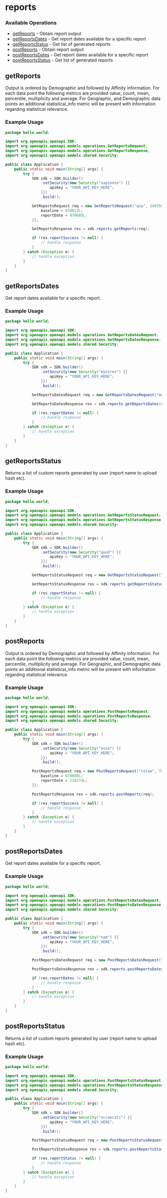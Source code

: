 # reports

### Available Operations

* [getReports](#getreports) - Obtain report output
* [getReportsDates](#getreportsdates) - Get report dates available for a specific report
* [getReportsStatus](#getreportsstatus) - Get list of generated reports
* [postReports](#postreports) - Obtain report output
* [postReportsDates](#postreportsdates) - Get report dates available for a specific report
* [postReportsStatus](#postreportsstatus) - Get list of generated reports

## getReports

Output is ordered by Demographic and followed by Affinity information. For each data point the following metrics are provided value, count, mean, percentile, multiplicity and average. For Geographic, and Demographic data points an additional statistical_info metric will be present with information regarding statistical relevance.

### Example Usage

```java
package hello.world;

import org.openapis.openapi.SDK;
import org.openapis.openapi.models.operations.GetReportsRequest;
import org.openapis.openapi.models.operations.GetReportsResponse;
import org.openapis.openapi.models.shared.Security;

public class Application {
    public static void main(String[] args) {
        try {
            SDK sdk = SDK.builder()
                .setSecurity(new Security("sapiente") {{
                    apiKey = "YOUR_API_KEY_HERE";
                }})
                .build();

            GetReportsRequest req = new GetReportsRequest("quo", 140350L) {{
                baseline = 870013L;
                reportDate = 870088L;
            }};            

            GetReportsResponse res = sdk.reports.getReports(req);

            if (res.reportSuccess != null) {
                // handle response
            }
        } catch (Exception e) {
            // handle exception
        }
    }
}
```

## getReportsDates

Get report dates available for a specific report.


### Example Usage

```java
package hello.world;

import org.openapis.openapi.SDK;
import org.openapis.openapi.models.operations.GetReportsDatesRequest;
import org.openapis.openapi.models.operations.GetReportsDatesResponse;
import org.openapis.openapi.models.shared.Security;

public class Application {
    public static void main(String[] args) {
        try {
            SDK sdk = SDK.builder()
                .setSecurity(new Security("maiores") {{
                    apiKey = "YOUR_API_KEY_HERE";
                }})
                .build();

            GetReportsDatesRequest req = new GetReportsDatesRequest("molestiae");            

            GetReportsDatesResponse res = sdk.reports.getReportsDates(req);

            if (res.reportDates != null) {
                // handle response
            }
        } catch (Exception e) {
            // handle exception
        }
    }
}
```

## getReportsStatus

Returns a list of custom reports generated by user (report name to upload hash etc).


### Example Usage

```java
package hello.world;

import org.openapis.openapi.SDK;
import org.openapis.openapi.models.operations.GetReportsStatusRequest;
import org.openapis.openapi.models.operations.GetReportsStatusResponse;
import org.openapis.openapi.models.shared.Security;

public class Application {
    public static void main(String[] args) {
        try {
            SDK sdk = SDK.builder()
                .setSecurity(new Security("quod") {{
                    apiKey = "YOUR_API_KEY_HERE";
                }})
                .build();

            GetReportsStatusRequest req = new GetReportsStatusRequest("quod");            

            GetReportsStatusResponse res = sdk.reports.getReportsStatus(req);

            if (res.reportStatus != null) {
                // handle response
            }
        } catch (Exception e) {
            // handle exception
        }
    }
}
```

## postReports

Output is ordered by Demographic and followed by Affinity information. For each data point the following metrics are provided value, count, mean, percentile, multiplicity and average. For Geographic, and Demographic data points an additional statistical_info metric will be present with information regarding statistical relevance.


### Example Usage

```java
package hello.world;

import org.openapis.openapi.SDK;
import org.openapis.openapi.models.operations.PostReportsRequest;
import org.openapis.openapi.models.operations.PostReportsResponse;
import org.openapis.openapi.models.shared.Security;

public class Application {
    public static void main(String[] args) {
        try {
            SDK sdk = SDK.builder()
                .setSecurity(new Security("esse") {{
                    apiKey = "YOUR_API_KEY_HERE";
                }})
                .build();

            PostReportsRequest req = new PostReportsRequest("totam", 780529L) {{
                baseline = 678880L;
                reportDate = 118274L;
            }};            

            PostReportsResponse res = sdk.reports.postReports(req);

            if (res.reportSuccess != null) {
                // handle response
            }
        } catch (Exception e) {
            // handle exception
        }
    }
}
```

## postReportsDates

Get report dates available for a specific report.


### Example Usage

```java
package hello.world;

import org.openapis.openapi.SDK;
import org.openapis.openapi.models.operations.PostReportsDatesRequest;
import org.openapis.openapi.models.operations.PostReportsDatesResponse;
import org.openapis.openapi.models.shared.Security;

public class Application {
    public static void main(String[] args) {
        try {
            SDK sdk = SDK.builder()
                .setSecurity(new Security("nam") {{
                    apiKey = "YOUR_API_KEY_HERE";
                }})
                .build();

            PostReportsDatesRequest req = new PostReportsDatesRequest("officia");            

            PostReportsDatesResponse res = sdk.reports.postReportsDates(req);

            if (res.reportDates != null) {
                // handle response
            }
        } catch (Exception e) {
            // handle exception
        }
    }
}
```

## postReportsStatus

Returns a list of custom reports generated by user (report name to upload hash etc).


### Example Usage

```java
package hello.world;

import org.openapis.openapi.SDK;
import org.openapis.openapi.models.operations.PostReportsStatusRequest;
import org.openapis.openapi.models.operations.PostReportsStatusResponse;
import org.openapis.openapi.models.shared.Security;

public class Application {
    public static void main(String[] args) {
        try {
            SDK sdk = SDK.builder()
                .setSecurity(new Security("occaecati") {{
                    apiKey = "YOUR_API_KEY_HERE";
                }})
                .build();

            PostReportsStatusRequest req = new PostReportsStatusRequest("fugit");            

            PostReportsStatusResponse res = sdk.reports.postReportsStatus(req);

            if (res.reportStatus != null) {
                // handle response
            }
        } catch (Exception e) {
            // handle exception
        }
    }
}
```
